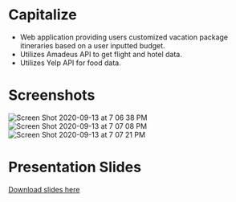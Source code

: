 # Capitalize
- Web application providing users customized vacation package itineraries based on a user inputted budget. 
- Utilizes Amadeus API to get flight and hotel data.
- Utilizes Yelp API for food data.

# Screenshots
![Screen Shot 2020-09-13 at 7 06 38 PM](https://user-images.githubusercontent.com/23727170/93032001-7f03c400-f5f4-11ea-924c-be4cfee78283.png)
![Screen Shot 2020-09-13 at 7 07 08 PM](https://user-images.githubusercontent.com/23727170/93032002-8034f100-f5f4-11ea-88a0-53646f875414.png)
![Screen Shot 2020-09-13 at 7 07 21 PM](https://user-images.githubusercontent.com/23727170/93032003-81661e00-f5f4-11ea-8876-864d005b2391.png)

# Presentation Slides
[Download slides here](https://github.com/aalap07/scrappy/files/5215426/SES.kayaK-3.pdf)

